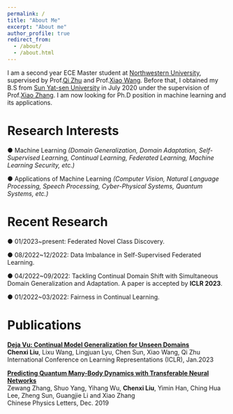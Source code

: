 ```yaml
---
permalink: /
title: "About Me"
excerpt: "About me"
author_profile: true
redirect_from: 
  - /about/
  - /about.html
---
```


I am a second year ECE Master student at [Northwestern University](https://www.mccormick.northwestern.edu/electrical-computer/), supervised by Prof.[Qi Zhu](https://www.mccormick.northwestern.edu/research-faculty/directory/profiles/zhu-qi.html) and Prof.[Xiao Wang](https://www.mccormick.northwestern.edu/research-faculty/directory/profiles/wang-xiao.html). Before that, I obtained my B.S from [Sun Yat-sen University](https://www.sysu.edu.cn/sysuen/) in July 2020 under the supervision of Prof.[Xiao Zhang](https://spe.sysu.edu.cn/node/328). I am now looking for Ph.D position in machine learning and its applications.


Research Interests
======

● Machine Learning *(Domain Generalization, Domain Adaptation, Self-Supervised Learning, Continual Learning, Federated Learning, Machine Learning Security, etc.)*

● Applications of Machine Learning *(Computer Vision, Natural Language Processing, Speech Processing, Cyber-Physical Systems, Quantum Systems, etc.)* 


Recent Research
======

● 01/2023~present: Federated Novel Class Discovery.

● 08/2022~12/2022: Data Imbalance in Self-Supervised Federated Learning. 

● 04/2022~09/2022: Tackling Continual Domain Shift with Simultaneous Domain Generalization and Adaptation. A paper is accepted by **ICLR 2023**.

● 01/2022~03/2022: Fairness in Continual Learning.


Publications
======

[**Deja Vu: Continual Model Generalization for Unseen Domains**](https://openreview.net/forum?id=L8iZdgeKmI6)  
**Chenxi Liu**, Lixu Wang, Lingjuan Lyu, Chen Sun, Xiao Wang, Qi Zhu  
International Conference on Learning Representations (ICLR), Jan.2023

[**Predicting Quantum Many-Body Dynamics with Transferable Neural Networks**](http://cpl.iphy.ac.cn/10.1088/0256-307X/37/1/018401#1)  
Zewang Zhang, Shuo Yang, Yihang Wu, **Chenxi Liu**, Yimin Han, Ching Hua Lee, Zheng Sun, Guangjie Li and Xiao Zhang  
Chinese Physics Letters, Dec. 2019

